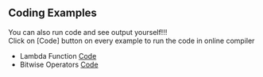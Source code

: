## Coding Examples

You can also run code and see output yourself!!!   
Click on [Code] button on every example to run the code in online compiler

- Lambda Function [Code](https://onecompiler.com/cpp/3y69t8fda)  
- Bitwise Operators [Code](https://onecompiler.com/cpp/3y7gzn3ww)